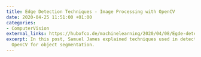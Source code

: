 ```yaml
---
title: Edge Detection Techniques - Image Processing with OpenCV
date: 2020-04-25 11:51:00 +01:00
categories:
- ComputerVision
external_links: https://hubofco.de/machinelearning/2020/04/08/Egde-detection-in-open-cv/
excerpt: In this post, Samuel James explained techniques used in detecting edges with
  OpenCV for object segmentation.
---
```


